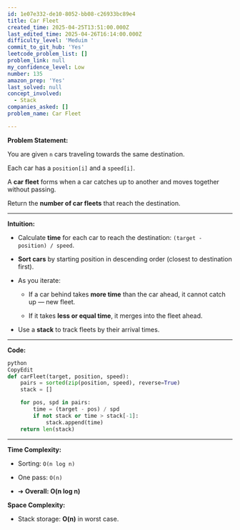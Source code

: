 ```yaml
---
id: 1e07e332-de10-8052-bb08-c26933bc89e4
title: Car Fleet
created_time: 2025-04-25T13:51:00.000Z
last_edited_time: 2025-04-26T16:14:00.000Z
difficulty_level: 'Meduim '
commit_to_git_hub: 'Yes'
leetcode_problem_list: []
problem_link: null
my_confidence_level: Low
number: 135
amazon_prep: 'Yes'
last_solved: null
concept_involved:
  - Stack
companies_asked: []
problem_name: Car Fleet

---
```


**Problem Statement:**

You are given `n` cars traveling towards the same destination.

Each car has a `position[i]` and a `speed[i]`.

A **car fleet** forms when a car catches up to another and moves together without passing.

Return the **number of car fleets** that reach the destination.

***

**Intuition:**

*   Calculate **time** for each car to reach the destination: `(target - position) / speed`.

*   **Sort cars** by starting position in descending order (closest to destination first).

*   As you iterate:

    *   If a car behind takes **more time** than the car ahead, it cannot catch up — new fleet.

    *   If it takes **less or equal time**, it merges into the fleet ahead.

*   Use a **stack** to track fleets by their arrival times.

***

**Code:**

```python
python
CopyEdit
def carFleet(target, position, speed):
    pairs = sorted(zip(position, speed), reverse=True)
    stack = []

    for pos, spd in pairs:
        time = (target - pos) / spd
        if not stack or time > stack[-1]:
            stack.append(time)
    return len(stack)


```

***

**Time Complexity:**

*   Sorting: `O(n log n)`

*   One pass: `O(n)`

*   ➔ **Overall: O(n log n)**

**Space Complexity:**

*   Stack storage: **O(n)** in worst case.

